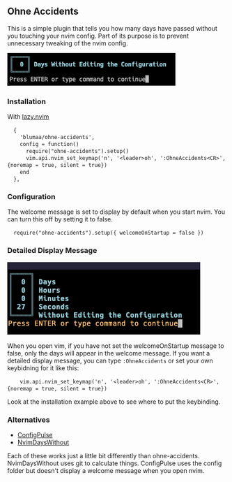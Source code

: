 ## Ohne Accidents

This is a simple plugin that tells you how many days have passed without you touching your nvim config. Part of its purpose is to prevent unnecessary tweaking of the nvim config.

![exampe of ohne accidents](images/example.png)

### Installation

With [lazy.nvim](https://github.com/folke/lazy.nvim)

```lazy
  {
    'blumaa/ohne-accidents',
    config = function()
      require("ohne-accidents").setup()
      vim.api.nvim_set_keymap('n', '<leader>oh', ':OhneAccidents<CR>', {noremap = true, silent = true})
    end
  },

```

### Configuration

The welcome message is set to display by default when you start nvim. You can turn this off by setting it to false.

```
  require("ohne-accidents").setup({ welcomeOnStartup = false })
```

### Detailed Display Message

![exampe of detailed display message](images/detailedDisplayMessage.png)

When you open vim, if you have not set the welcomeOnStartup message to false, only the days will appear in the welcome message. If you want a detailed display message, you can type `:OhneAccidents` or set your own keybidning for it like this:

```
    vim.api.nvim_set_keymap('n', '<leader>oh', ':OhneAccidents<CR>', {noremap = true, silent = true})

```

Look at the installation example above to see where to put the keybinding.

### Alternatives

- [ConfigPulse](https://github.com/mrquantumcodes/configpulse)
- [NvimDaysWithout](https://github.com/idanarye/nvim-days-without)

Each of these works just a little bit differently than ohne-accidents. NvimDaysWithout uses git to calculate things. ConfigPulse uses the config folder but doesn't display a welcome message when you open nvim.
